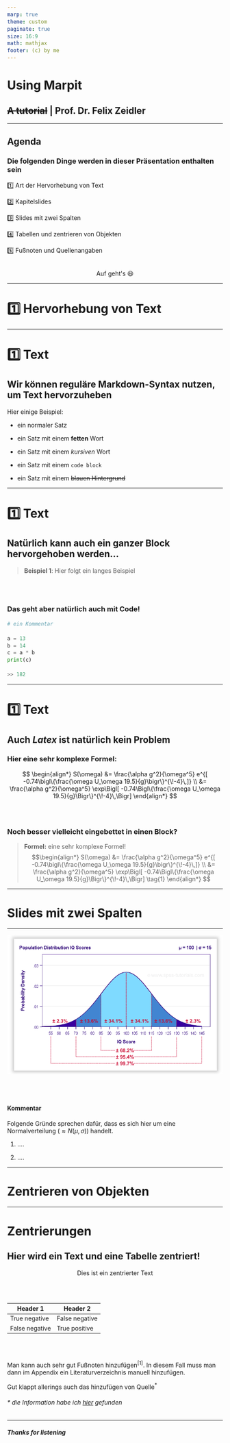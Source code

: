 ```yaml
---
marp: true
theme: custom
paginate: true
size: 16:9
math: mathjax
footer: (c) by me
---
```

<!-- _class: title -->
<!-- _footer: '' -->
<!-- _paginate: false -->
# Using Marpit 
## ~~A tutorial~~ | Prof. Dr. Felix Zeidler

--- 
## Agenda

### Die folgenden Dinge werden in dieser Präsentation enthalten sein
1️⃣ Art der Hervorhebung von Text

2️⃣ Kapitelslides

3️⃣ Slides mit zwei Spalten

4️⃣ Tabellen und zentrieren von Objekten

5️⃣ Fußnoten und Quellenangaben
<br></br>

<div align='center'>
Auf geht's 😆
</div>

---
<!-- _class: chapter -->
<!-- _footer: '' -->
<!-- _paginate: false -->
# 1️⃣ Hervorhebung von Text 

---
# 1️⃣ Text 
## Wir können reguläre Markdown-Syntax nutzen, um Text hervorzuheben


Hier einige Beispiel:

- ein normaler Satz

- ein Satz mit einem **fetten** Wort

- ein Satz mit einem *kursiven* Wort

- ein Satz mit einem `code block`

- ein Satz mit einem ~~blauen Hintergrund~~

---
# 1️⃣ Text 
## Natürlich kann auch ein ganzer Block hervorgehoben werden...

> **Beispiel 1**: 
> Hier folgt ein langes Beispiel

<br></br>

### Das geht aber natürlich auch mit Code!

```python
# ein Kommentar

a = 13
b = 14
c = a * b
print(c)

>> 182
```

---
# 1️⃣ Text 
## Auch $Latex$ ist natürlich kein Problem

### Hier eine sehr komplexe Formel: 

$$
\begin{align*}
S(\omega) 
&= \frac{\alpha g^2}{\omega^5} e^{[ -0.74\bigl\{\frac{\omega U_\omega 19.5}{g}\bigr\}^{\!-4}\,]} \\
&= \frac{\alpha g^2}{\omega^5} \exp\Bigl[ -0.74\Bigl\{\frac{\omega U_\omega 19.5}{g}\Bigr\}^{\!-4}\,\Bigr] 
\end{align*}
$$
<br></br>

### Noch besser vielleicht eingebettet in einen Block?

> **Formel:** eine sehr komplexe Formel!
> $$\begin{align*}
S(\omega) 
&= \frac{\alpha g^2}{\omega^5} e^{[ -0.74\bigl\{\frac{\omega U_\omega 19.5}{g}\bigr\}^{\!-4}\,]} \\
&= \frac{\alpha g^2}{\omega^5} \exp\Bigl[ -0.74\Bigl\{\frac{\omega U_\omega 19.5}{g}\Bigr\}^{\!-4}\,\Bigr] \tag{1}
\end{align*} $$

---
<!-- _class: chapter -->
<!-- _footer: '' -->
<!-- _paginate: false -->
# Slides mit zwei Spalten

---
<!-- _footer: '' -->

![bg fit right](./assets/distribution.png)

<br></br>
#### Kommentar

Folgende Gründe sprechen dafür, dass es sich hier um eine Normalverteilung ($\approx N(\mu, \sigma)$) handelt. 

1. ....

2. ....

---
<!-- _class: chapter -->
<!-- _footer: '' -->
<!-- _paginate: false -->
# Zentrieren von Objekten

---
# Zentrierungen 
## Hier wird ein Text und eine Tabelle zentriert!
<div align='center'>
Dies ist ein zentrierter Text
</div>

<br></br>





<div align='center'>

| Header 1       	| Header 2       	|
|----------------	|----------------	|
| True negative  	| False negative 	|
| False negative 	| True positive  	|

</div>
<br></br>

Man kann auch sehr gut Fußnoten hinzufügen<sup>[1]</sup>. In diesem Fall muss man dann im Appendix ein Literaturverzeichnis manuell hinzufügen. 

Gut klappt allerings auch das hinzufügen von Quelle<sup>*</sup>

###### * die Information habe ich [hier](https://www.spiegel.de) gefunden

---

<!-- _class: lead -->
<!-- _backgroundColor: pink -->
<!-- _footer: "" -->
<!-- _paginate: false -->

##### Thanks for listening <!-- fit -->